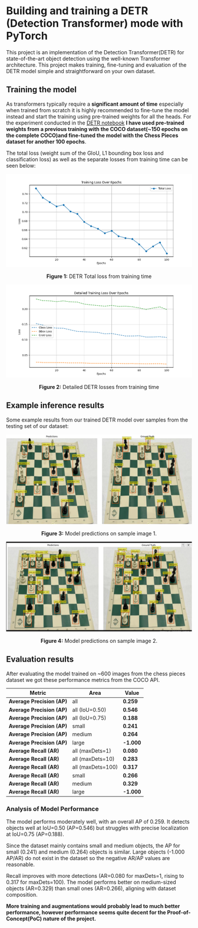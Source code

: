 # Building and training a DETR (Detection Transformer) mode with PyTorch
This project is an implementation of the Detection Transformer(DETR) for state-of-the-art object detection using the well-known Transformer architecture. This project makes training, fine-tuning and evaluation of the DETR model simple and straightforward on your own dataset.


## Training the model
As transformers typically require a **significant amount of time** especially when trained from scratch it is highly recommended to fine-tune the model instead and start the training using pre-trained weights for all the heads. For the experiment conducted in the [DETR notebook](./src/detr.ipynb) **I have used pre-trained weights from a previous training with the COCO dataset(~150 epochs on the complete COCO)and fine-tuned the model with the Chess Pieces dataset for another 100 epochs**.

The total loss (weight sum of the GIoU, L1 bounding box loss and classification loss) as well as the separate losses from training time can be seen below:

<p align="center">
  <img src="./readme-images/DETR_training_loss.png" alt="DETR Loss">
</p>
<p align="center"><b>Figure 1:</b> DETR Total loss from training time</p>

<p align="center">
  <img src="./readme-images/DETR_training_losses.png" alt="DETR Loss">
</p>
<p align="center"><b>Figure 2:</b> Detailed DETR losses from training time</p>

## Example inference results
Some example results from our trained DETR model over samples from the testing set of our dataset:
<p align="center">
  <img src="./readme-images/predicts_1.png" alt="Predictions Sample 1">
</p>
<p align="center"><b>Figure 3:</b> Model predictions on sample image 1.</p>

<p align="center">
  <img src="./readme-images/predicts_2.png" alt="Predictions Sample 2">
</p>
<p align="center"><b>Figure 4:</b> Model predictions on sample image 2.</p>

## Evaluation results
After evaluating the model trained on ~600 images from the chess pieces dataset we got these performance metrics from the COCO API.

| Metric                   | Area    | Value  |
|--------------------------|--------|--------|
| **Average Precision (AP)** | all    | **0.259** |
| **Average Precision (AP)** | all (IoU=0.50) | **0.546** |
| **Average Precision (AP)** | all (IoU=0.75) | **0.188** |
| **Average Precision (AP)** | small  | **0.241** |
| **Average Precision (AP)** | medium | **0.264** |
| **Average Precision (AP)** | large  | **-1.000** |
| **Average Recall (AR)**    | all (maxDets=1)   | **0.080** |
| **Average Recall (AR)**    | all (maxDets=10)  | **0.283** |
| **Average Recall (AR)**    | all (maxDets=100) | **0.317** |
| **Average Recall (AR)**    | small  | **0.266** |
| **Average Recall (AR)**    | medium | **0.329** |
| **Average Recall (AR)**    | large  | **-1.000** |

### Analysis of Model Performance
The model performs moderately well, with an overall AP of 0.259. It detects objects well at IoU=0.50 (AP=0.546) but struggles with precise localization at IoU=0.75 (AP=0.188).

Since the dataset mainly contains small and medium objects, the AP for small (0.241) and medium (0.264) objects is similar. Large objects (-1.000 AP/AR) do not exist in the dataset so the negative AR/AP values are reasonable.

Recall improves with more detections (AR=0.080 for maxDets=1, rising to 0.317 for maxDets=100). The model performs better on medium-sized objects (AR=0.329) than small ones (AR=0.266), aligning with dataset composition.

**More training and augmentations would probably lead to much better performance, however performance seems quite decent for the Proof-of-Concept(PoC) nature of the project.**
